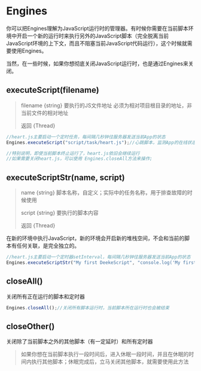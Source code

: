 # Engines

你可以把Engines理解为JavaScript运行时的管理器。有时候你需要在当前脚本环境中开启一个新的运行时来执行另外的JavaScript脚本（完全脱离当前JavaScript环境的上下文，而且不阻塞当前JavaScript代码运行），这个时候就需要使用Engines。

当然，在一些时候，如果你想彻底关闭JavaScript运行时，也是通过Engines来关闭。

## executeScript(filename)

> filename {string}   要执行的JS文件地址  必须为相对项目根目录的地址，非当前文件的相对地址
> 
> 返回 {Thread}

```javascript
//heart.js主要启动一个定时任务，每间隔几秒钟往服务器发送当前App的状态
Engines.executeScript("script/task/heart.js");//心跳脚本，监测App的在线状态

//特别说明，即使当前脚本终止运行了，heart.js依旧会继续运行
//如果需要关闭heart.js，可以使用 Engines.closeAll方法来操作;
```

## executeScriptStr(name, script)

> name {string}   脚本名称，自定义；实际中的任务名称，用于排查故障的时候使用
>
> script {string} 要执行的脚本内容
> 
> 返回 {Thread}

在新的环境中执行JavaScript，新的环境会开启新的堆栈空间，不会和当前的脚本有任何关联，是完全独立的。

```javascript
//heart.js主要启动一个定时器setInterval，每间隔几秒钟往服务器发送当前App的状态
Engines.executeScriptStr("My first DeekeScript", "console.log('My first DeekeScript');");
```

## closeAll()

关闭所有正在运行的脚本和定时器

```javascript
Engines.closeAll();//关闭所有脚本运行时，当前脚本所在运行时也会被结束
```

## closeOther()

关闭除了当前脚本之外的其他脚本（有一定延时）和所有定时器

> 如果你想在当前脚本执行一段时间后，进入休眠一段时间，并且在休眠的时间内执行其他脚本；休眠完成后，立马关闭其他脚本，就需要使用此方法

